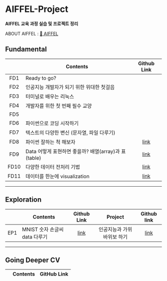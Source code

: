 

# AIFFEL-Project
__AIFFEL 교육 과정 실습 및 프로젝트 정리__

ABOUT AIFFEL : [:school: AIFFEL](https://aiffel.io/)  

## Fundamental
||Contents|Github Link|
|:----:|----|:----:|
|FD1|Ready to go?|
|FD2|인공지능 개발자가 되기 위한 위대한 첫걸음|
|FD3|터미널로 배우는 리눅스|
|FD4|개발자를 위한 첫 번째 필수 교양|
|FD5||
|FD6|파이썬으로 코딩 시작하기|
|FD7|텍스트의 다양한 변신 (문자열, 파일 다루기)|
|FD8|파이썬 잘하는 척 해보자|[link](https://github.com/Rogan-J/Aiffel_project/blob/main/Fundamental/Fundametal08.md)
|FD9|Data 어떻게 표현하면 좋을까? 배열(array)과 표(table)|[link](https://github.com/Rogan-J/Aiffel_project/blob/main/Fundamental/Fundametal09.md)
|FD10|다양한 데이터 전처리 기법|[link](https://github.com/Rogan-J/Aiffel_project/blob/main/Fundamental/Fundametal10.md)
|FD11|데이터를 한눈에 visualization|[link]()

----
## Exploration
||Contents|Github Link|Project|Github link|
|:----:|----|:----:|:----:|:----:|
|EP1|MNIST 숫자 손글씨 data 다루기 |[link](https://github.com/Rogan-J/Aiffel_project/blob/main/Exploration/Exploration01.md)|인공지능과 가위바위보 하기|[link](https://github.com/Rogan-J/Aiffel_project/blob/main/Exploration/project/Exploration01.ipynb)
----
## Going Deeper CV
||Contents|GitHub Link|
|:----:|----|:----:|








